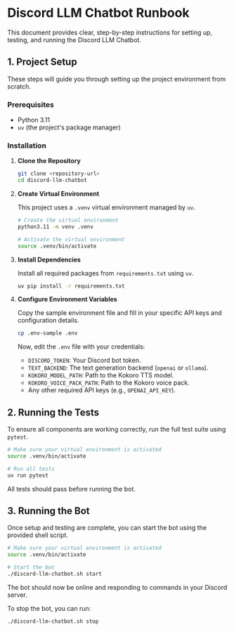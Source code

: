 # Discord LLM Chatbot Runbook

This document provides clear, step-by-step instructions for setting up, testing, and running the Discord LLM Chatbot.

## 1. Project Setup

These steps will guide you through setting up the project environment from scratch.

### Prerequisites

- Python 3.11
- `uv` (the project's package manager)

### Installation

1.  **Clone the Repository**

    ```bash
    git clone <repository-url>
    cd discord-llm-chatbot
    ```

2.  **Create Virtual Environment**

    This project uses a `.venv` virtual environment managed by `uv`.

    ```bash
    # Create the virtual environment
    python3.11 -m venv .venv

    # Activate the virtual environment
    source .venv/bin/activate
    ```

3.  **Install Dependencies**

    Install all required packages from `requirements.txt` using `uv`.

    ```bash
    uv pip install -r requirements.txt
    ```

4.  **Configure Environment Variables**

    Copy the sample environment file and fill in your specific API keys and configuration details.

    ```bash
    cp .env-sample .env
    ```

    Now, edit the `.env` file with your credentials:
    - `DISCORD_TOKEN`: Your Discord bot token.
    - `TEXT_BACKEND`: The text generation backend (`openai` or `ollama`).
    - `KOKORO_MODEL_PATH`: Path to the Kokoro TTS model.
    - `KOKORO_VOICE_PACK_PATH`: Path to the Kokoro voice pack.
    - Any other required API keys (e.g., `OPENAI_API_KEY`).

## 2. Running the Tests

To ensure all components are working correctly, run the full test suite using `pytest`.

```bash
# Make sure your virtual environment is activated
source .venv/bin/activate

# Run all tests
uv run pytest
```

All tests should pass before running the bot.

## 3. Running the Bot

Once setup and testing are complete, you can start the bot using the provided shell script.

```bash
# Make sure your virtual environment is activated
source .venv/bin/activate

# Start the bot
./discord-llm-chatbot.sh start
```

The bot should now be online and responding to commands in your Discord server.

To stop the bot, you can run:

```bash
./discord-llm-chatbot.sh stop
```
